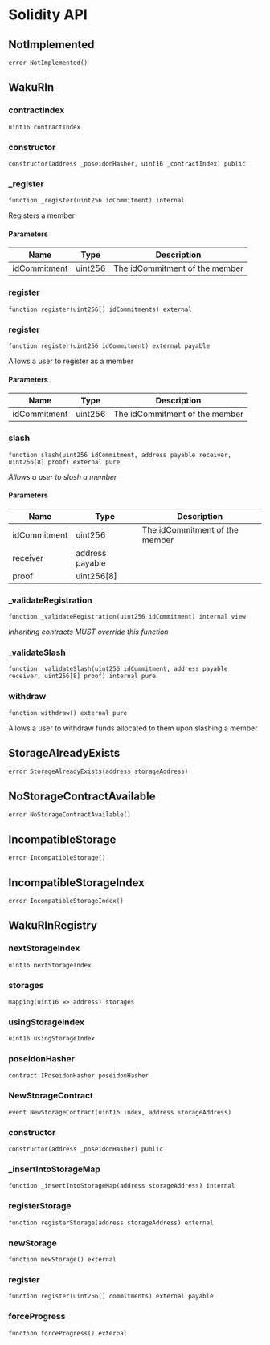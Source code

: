 # Solidity API

## NotImplemented

```solidity
error NotImplemented()
```

## WakuRln

### contractIndex

```solidity
uint16 contractIndex
```

### constructor

```solidity
constructor(address _poseidonHasher, uint16 _contractIndex) public
```

### \_register

```solidity
function _register(uint256 idCommitment) internal
```

Registers a member

#### Parameters

| Name         | Type    | Description                    |
| ------------ | ------- | ------------------------------ |
| idCommitment | uint256 | The idCommitment of the member |

### register

```solidity
function register(uint256[] idCommitments) external
```

### register

```solidity
function register(uint256 idCommitment) external payable
```

Allows a user to register as a member

#### Parameters

| Name         | Type    | Description                    |
| ------------ | ------- | ------------------------------ |
| idCommitment | uint256 | The idCommitment of the member |

### slash

```solidity
function slash(uint256 idCommitment, address payable receiver, uint256[8] proof) external pure
```

_Allows a user to slash a member_

#### Parameters

| Name         | Type            | Description                    |
| ------------ | --------------- | ------------------------------ |
| idCommitment | uint256         | The idCommitment of the member |
| receiver     | address payable |                                |
| proof        | uint256[8]      |                                |

### \_validateRegistration

```solidity
function _validateRegistration(uint256 idCommitment) internal view
```

_Inheriting contracts MUST override this function_

### \_validateSlash

```solidity
function _validateSlash(uint256 idCommitment, address payable receiver, uint256[8] proof) internal pure
```

### withdraw

```solidity
function withdraw() external pure
```

Allows a user to withdraw funds allocated to them upon slashing a member

## StorageAlreadyExists

```solidity
error StorageAlreadyExists(address storageAddress)
```

## NoStorageContractAvailable

```solidity
error NoStorageContractAvailable()
```

## IncompatibleStorage

```solidity
error IncompatibleStorage()
```

## IncompatibleStorageIndex

```solidity
error IncompatibleStorageIndex()
```

## WakuRlnRegistry

### nextStorageIndex

```solidity
uint16 nextStorageIndex
```

### storages

```solidity
mapping(uint16 => address) storages
```

### usingStorageIndex

```solidity
uint16 usingStorageIndex
```

### poseidonHasher

```solidity
contract IPoseidonHasher poseidonHasher
```

### NewStorageContract

```solidity
event NewStorageContract(uint16 index, address storageAddress)
```

### constructor

```solidity
constructor(address _poseidonHasher) public
```

### \_insertIntoStorageMap

```solidity
function _insertIntoStorageMap(address storageAddress) internal
```

### registerStorage

```solidity
function registerStorage(address storageAddress) external
```

### newStorage

```solidity
function newStorage() external
```

### register

```solidity
function register(uint256[] commitments) external payable
```

### forceProgress

```solidity
function forceProgress() external
```
